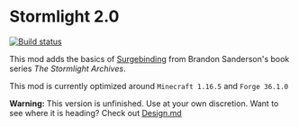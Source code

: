 Stormlight 2.0
=========

[![Build status](https://github.com/legobmw99/Stormlight/actions/workflows/gradle.yml/badge.svg)](https://github.com/legobmw99/Stormlight/actions)


This mod adds the basics of [Surgebinding](http://coppermind.net/wiki/Surgebinding) from Brandon Sanderson's book series *The Stormlight Archives*. 

This mod is currently optimized around `Minecraft 1.16.5` and `Forge 36.1.0`


**Warning:** This version is unfinished. Use at your own discretion. Want to see where it is heading? Check out [Design.md](./Design.md)
